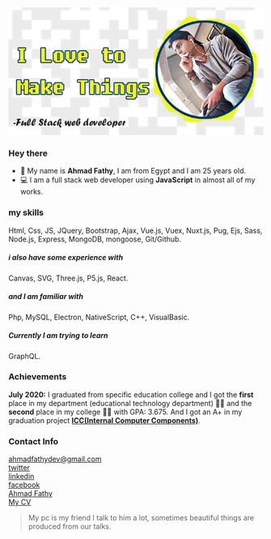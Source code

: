 ![](images/ahmad-fathy.png)
### Hey there
 * 👨 My name is __Ahmad Fathy__, I am from Egypt and I am 25 years old.
 * 💻 I am a full stack web developer using __JavaScript__ in almost all of my works.

### my skills
Html, Css, JS, JQuery, Bootstrap, Ajax, Vue.js, Vuex, Nuxt.js, Pug, Ejs, Sass, Node.js, Express, MongoDB, mongoose, Git/Github.
##### i also have some experience with
Canvas, SVG, Three.js, P5.js, React.
##### and I am familiar with
Php, MySQL, Electron, NativeScript, C++, VisualBasic.
##### Currently I am trying to learn
GraphQL.

### Achievements
__July 2020:__ I graduated from specific education college and I got the __first__ place in my department (educational technology department) 🎉🎉 and the __second__ place in my college 🎉🎉 with GPA: 3.675. And I got an A+ in my graduation project __[ICC(Internal Computer Components)](https://ahmadfathy97.github.io/icc 'ICC')__.

### Contact Info
ahmadfathydev@gmail.com\
[twitter](https://twitter.com/ahmad_fathy97)\
[linkedin](https://www.linkedin.com/in/ahmadfathy97/)\
[facebook](https://www.facebook.com/AhmadFathy97/)\
[Ahmad Fathy](https://ahmadfathy.me)\
[My CV](https://ahmadfathy.netlify.app/cv/AHMAD%20FATHY%20CV.pdf)



> My pc is my friend I talk to him a lot, sometimes beautiful things are produced from our talks.
